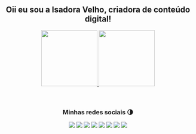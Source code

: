 <div align="center">
<h2> Oii eu sou a Isadora Velho, criadora de conteúdo digital! </h2>
</div> 

<div align="center">
<a href="https://github.com/isadoraavelhow"> 
<img height="150em" src="https://github-readme-stats.vercel.app/api?username=isadoraavelhow&show_icons=true&theme=dracula&title_color=FFFFFF&text__color=FFFFFF&icon_color=FFFFFF&bg_color=DEG,4169E1,CB5FCE&locale=pt-br&include_all_commits=true&count_private=true"/>
<img height="150em" src="https://github-readme-stats.vercel.app/api/top-langs/?username=isadoraavelhow&theme=dracula&layout=compact&locale=pt-br&title_color=FFFFFF&text__color=FFFFFF&icon_color=FFFFFF&bg_color=DEG,CB5FCE,4169E1"/>
</a> </div> <br>

<br>
<div align="center">
<h3 align="center"> Minhas redes sociais 🌗</h3>
<a href="https://www.youtube.com/channel/UCIGbJDhciBHXcmFrdDpyufA"><img src="https://img.shields.io/badge/YouTube-FF0000?style=for-the-badge&logo=youtube&logoColor=white"/></a>
<a href="mailto:isadoraavelhow@gmail.com"><img src="https://img.shields.io/badge/Gmail-D14836?style=for-the-badge&logo=gmail&logoColor=white"/></a>
<a href="https://www.instagram.com/isadoraavelhow/?igshid=YmMyMTA2M2Y="><img src="https://img.shields.io/badge/Instagram-E4405F?style=for-the-badge&logo=instagram&logoColor=white"/></a>
<a href="https://open.spotify.com/user/vgmnk0v53xtcwg3zechhfs70j?si=umhWNBeCS8ik7k5Ht8QwUQ&nd=1"><img src="https://img.shields.io/badge/Spotify-black?style=for-the-badge&logo=spotify&logoColor=dark_green"/></a>
<a href="https://vm.tiktok.com/ZMLGh1frT/"><img src="https://img.shields.io/badge/TikTok-000000?style=for-the-badge&logo=tiktok&logoColor=white"/></a>
<a href="###################"><img src ="https://img.shields.io/badge/Steam-1b2838?style=for-the-badge&logo=steam&logoColor=white"/></a>
<a href="https://discord.gg/BQJxjFtdn3"><img src="https://img.shields.io/badge/Discord-5865F2?style=for-the-badge&logo=discord&logoColor=white"></a>
<a href="https://www.twitter.com/isadorothy2?s=21$t=AMIJg9eHOgE5vyFIN3eovg"><img src ="https://img.shields.io/badge/Twitter-1DA1F2?style=for-the-badge&logo=twitter&logoColor=white"/>
</div>
